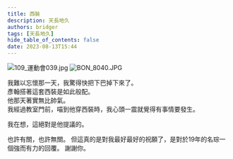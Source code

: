 ```yaml
---
title: 西裝
description: 天長地久
authors: bridger
tags: [天長地久]
hide_table_of_contents: false
date: 2023-08-13T15:44
---
```


![109_運動會039.jpg](https://e.brid.cf/i/2023/08/13/pjgiaz-2.webp)
![BON_8040.JPG](https://e.brid.cf/i/2023/08/13/pji9eo-2.webp)

<!-- truncate -->

我難以忘懷那一天，我驚得快把下巴掉下來了。  
彥翰搭著這套西裝是如此般配。  
他那天著實無比帥氣。  
我經過教室門前，喵到他穿西裝時，我心頭一震就覺得有事情要發生。  

我在想，這絕對是他提議的。

也許有關，也許無關。
但這真的是對我最好最好的祝願了，是對於19年的名琮一個強而有力的回覆。
謝謝你。